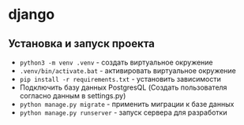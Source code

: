 # django

## Установка и запуск проекта

- `python3 -m venv .venv` - создать виртуальное окружение
- `.venv/bin/activate.bat` - активировать виртуальное окружение
- `pip install -r requirements.txt` - установить зависимости
- Подключить базу данных PostgresQL (Создать пользователя согласно данным в settings.py)
- `python manage.py migrate` - применить миграции к базе данных
- `python manage.py runserver` - запуск сервера для разработки 